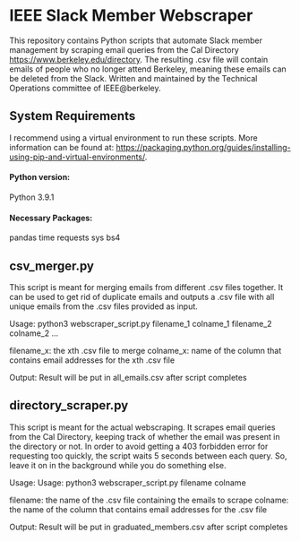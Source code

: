 # IEEE Slack Member Webscraper
This repository contains Python scripts that automate Slack member management by
scraping email queries from the Cal Directory https://www.berkeley.edu/directory.
The resulting .csv file will contain emails of people who no longer attend Berkeley,
meaning these emails can be deleted from the Slack. Written and maintained by the
Technical Operations committee of IEEE@berkeley.

## System Requirements
I recommend using a virtual environment to run these scripts.
More information can be found at: 
https://packaging.python.org/guides/installing-using-pip-and-virtual-environments/.

#### Python version: 
Python 3.9.1

#### Necessary Packages:
pandas
time
requests
sys
bs4

## csv_merger.py
This script is meant for merging emails from different .csv files together. It can be
used to get rid of duplicate emails and outputs a .csv file with all unique emails
from the .csv files provided as input. 

Usage: python3 webscraper_script.py filename_1 colname_1 filename_2 colname_2 ... 

filename_x: the xth .csv file to merge
colname_x:  name of the column that contains email addresses for the xth .csv file 

Output: Result will be put in all_emails.csv after script completes

## directory_scraper.py
This script is meant for the actual webscraping. It scrapes email queries from the Cal
Directory, keeping track of whether the email was present in the directory or not. In 
order to avoid getting a 403 forbidden error for requesting too quickly, the script 
waits 5 seconds between each query. So, leave it on in the background while you do 
something else. 

Usage: Usage: python3 webscraper_script.py filename colname

filename: the name of the .csv file containing the emails to scrape
colname:  the name of the column that contains email addresses for the .csv file

Output: Result will be put in graduated_members.csv after script completes